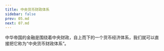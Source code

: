 ```yaml
---
title: 中央货币财政体系
sidebar: false
prev: 05.md
next: 07.md
---
```


中华帝国的金融是围绕着中央财政，自上而下的一个货币经济体系，我们就可以直接把它称为“中央货币财政体系”。